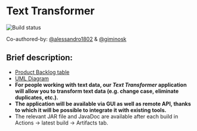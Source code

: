 # Text Transformer
![Build status](https://github.com/allsuitablenamesarealreadytaken/SE-2022-Project/actions/workflows/maven.yml/badge.svg)

Co-authored-by:  [@alessandro1802](https://github.com/alessandro1802) & [@giminosk](https://github.com/Giminosk)

## Brief description:
  - [Product Backlog table](https://docs.google.com/spreadsheets/d/1oonk28AkVlMfayjzMqnAe6wwWlUSPeqs/edit?usp=sharing&ouid=111704508616076698676&rtpof=true&sd=true)
  - [UML Diagram](https://drive.google.com/file/d/1q688zw4YsSo5d6bQ-c_FD0PeGcUZWRWZ/view)
  - **For people working with text data, our _Text Transformer_ application will allow you to transform text data (e.g. change case, eliminate duplicates, etc.).**
  - **The application will be available via GUI as well as remote API, thanks to which it will be possible to integrate it with existing tools.**
  - The relevant JAR file and JavaDoc are available after each build in Actions -> latest build -> Artifacts tab.
